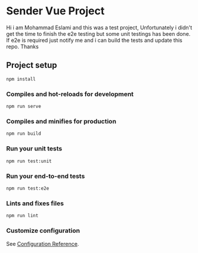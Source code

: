 # Sender Vue Project


Hi i am Mohammad Eslami and this was a test project, Unfortunately i didn't get the time to finish the e2e testing but some unit testings has been done. If e2e is required just notify me and i can build the tests and update this repo.
Thanks

## Project setup
```
npm install
```

### Compiles and hot-reloads for development
```
npm run serve
```

### Compiles and minifies for production
```
npm run build
```

### Run your unit tests
```
npm run test:unit
```

### Run your end-to-end tests
```
npm run test:e2e
```

### Lints and fixes files
```
npm run lint
```

### Customize configuration
See [Configuration Reference](https://cli.vuejs.org/config/).

